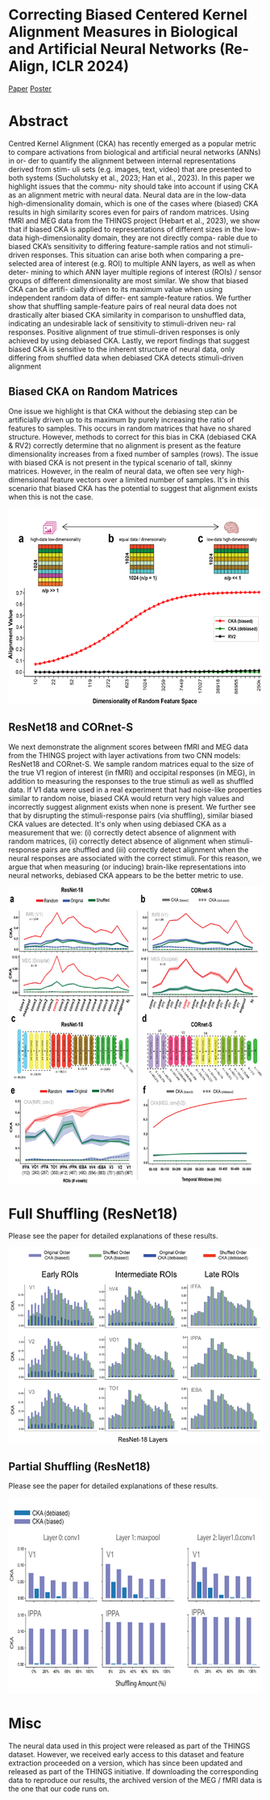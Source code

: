 # Correcting Biased Centered Kernel Alignment Measures in Biological and Artificial Neural Networks (Re-Align, ICLR 2024)

[Paper](https://arxiv.org/abs/2405.01012)
[Poster](https://github.com/Alxmrphi/correcting_CKA_alignment/blob/main/ReAlign_ICLR_AlexMurphy-01.png)


# Abstract 

Centred Kernel Alignment (CKA) has recently emerged as a popular metric to
compare activations from biological and artificial neural networks (ANNs) in or-
der to quantify the alignment between internal representations derived from stim-
uli sets (e.g. images, text, video) that are presented to both systems (Sucholutsky
et al., 2023; Han et al., 2023). In this paper we highlight issues that the commu-
nity should take into account if using CKA as an alignment metric with neural
data. Neural data are in the low-data high-dimensionality domain, which is one
of the cases where (biased) CKA results in high similarity scores even for pairs of
random matrices. Using fMRI and MEG data from the THINGS project (Hebart
et al., 2023), we show that if biased CKA is applied to representations of different
sizes in the low-data high-dimensionality domain, they are not directly compa-
rable due to biased CKA’s sensitivity to differing feature-sample ratios and not
stimuli-driven responses. This situation can arise both when comparing a pre-
selected area of interest (e.g. ROI) to multiple ANN layers, as well as when deter-
mining to which ANN layer multiple regions of interest (ROIs) / sensor groups of
different dimensionality are most similar. We show that biased CKA can be artifi-
cially driven to its maximum value when using independent random data of differ-
ent sample-feature ratios. We further show that shuffling sample-feature pairs of
real neural data does not drastically alter biased CKA similarity in comparison to
unshuffled data, indicating an undesirable lack of sensitivity to stimuli-driven neu-
ral responses. Positive alignment of true stimuli-driven responses is only achieved
by using debiased CKA. Lastly, we report findings that suggest biased CKA is
sensitive to the inherent structure of neural data, only differing from shuffled data
when debiased CKA detects stimuli-driven alignment

## Biased CKA on Random Matrices
One issue we highlight is that CKA without the debiasing step can be artificially driven up to its maximum by purely increasing the ratio of features to samples. This occurs in random matrices that have no shared structure. However, methods to correct for this bias in CKA (debiased CKA & RV2) correctly determine that no alignment is present as the feature dimensionality increases from a fixed number of samples (rows). The issue with biased CKA is not present in the typical scenario of tall, skinny matrices. However, in the realm of neural data, we often see very high-dimensional feature vectors over a limited number of samples. It's in this scenario that biased CKA has the potential to suggest that alignment exists when this is not the case. 

<img src="https://github.com/Alxmrphi/correcting_CKA_alignment/blob/main/figures/fig1-random.png" width="700" height="390">

## ResNet18 and CORnet-S 
We next demonstrate the alignment scores between fMRI and MEG data from the THINGS project with layer activations from two CNN models: ResNet18 and CORnet-S. We sample random matrices equal to the size of the true V1 region of interest (in fMRI) and occipital responses (in MEG), in addition to measuring the responses to the true stimuli as well as shuffled data. If V1 data were used in a real experiment that had noise-like properties similar to random noise, biased CKA would return very high values and incorrectly suggest alignment exists when none is present. We further see that by disrupting the stimuli-response pairs (via shuffling), similar biased CKA values are detected. It's only when using debiased CKA as a measurement that we: (i) correctly detect absence of alignment with random matrices, (ii) correctly detect absence of alignment when stimuli-response pairs are shuffled and (iii) correctly detect alignment when the neural responses are associated with the correct stimuli. For this reason, we argue that when measuring (or inducing) brain-like representations into neural networks, debiased CKA appears to be the better metric to use.

<img src="https://github.com/Alxmrphi/correcting_CKA_alignment/blob/main/figures/fig2-resnet_cornet.png" width="700" height="590">

# Full Shuffling (ResNet18)
Please see the paper for detailed explanations of these results. 

<img src="https://github.com/Alxmrphi/correcting_CKA_alignment/blob/main/figures/fig3-resnet_rois.png" width="700" height="390">

## Partial Shuffling (ResNet18)
Please see the paper for detailed explanations of these results. 

<img src="https://github.com/Alxmrphi/correcting_CKA_alignment/blob/main/figures/fig5-partial_shuffle.png" width="700" height="390">

# Misc

The neural data used in this project were released as part of the THINGS dataset. However, we received early access to this dataset and feature extraction proceeded on a version, which has since been updated and released as part of the THINGS initiative. If downloading the corresponding data to reproduce our results, the archived version of the MEG / fMRI data is the one that our code runs on. 
